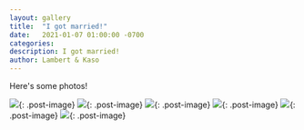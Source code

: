 ```yaml
---
layout: gallery
title:  "I got married!"
date:   2021-01-07 01:00:00 -0700
categories: 
description: I got married!
author: Lambert & Kaso
---
```

<!--more-->
Here's some photos!

![](/assets/2021-01-07-married/1.jpg){: .post-image}
![](/assets/2021-01-07-married/2.jpg){: .post-image}
![](/assets/2021-01-07-married/3.jpg){: .post-image}
![](/assets/2021-01-07-married/4.jpg){: .post-image}
![](/assets/2021-01-07-married/5.jpg){: .post-image}
![](/assets/2021-01-07-married/6.jpg){: .post-image}